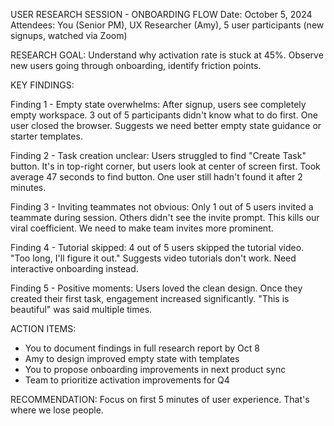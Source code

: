 USER RESEARCH SESSION - ONBOARDING FLOW
Date: October 5, 2024
Attendees: You (Senior PM), UX Researcher (Amy), 5 user participants (new signups, watched via Zoom)

RESEARCH GOAL: Understand why activation rate is stuck at 45%. Observe new users going through onboarding, identify friction points.

KEY FINDINGS:

Finding 1 - Empty state overwhelms:
After signup, users see completely empty workspace. 3 out of 5 participants didn't know what to do first. One user closed the browser. Suggests we need better empty state guidance or starter templates.

Finding 2 - Task creation unclear:
Users struggled to find "Create Task" button. It's in top-right corner, but users look at center of screen first. Took average 47 seconds to find button. One user still hadn't found it after 2 minutes.

Finding 3 - Inviting teammates not obvious:
Only 1 out of 5 users invited a teammate during session. Others didn't see the invite prompt. This kills our viral coefficient. We need to make team invites more prominent.

Finding 4 - Tutorial skipped:
4 out of 5 users skipped the tutorial video. "Too long, I'll figure it out." Suggests video tutorials don't work. Need interactive onboarding instead.

Finding 5 - Positive moments:
Users loved the clean design. Once they created their first task, engagement increased significantly. "This is beautiful" was said multiple times.

ACTION ITEMS:
- You to document findings in full research report by Oct 8
- Amy to design improved empty state with templates
- You to propose onboarding improvements in next product sync
- Team to prioritize activation improvements for Q4

RECOMMENDATION: Focus on first 5 minutes of user experience. That's where we lose people.
